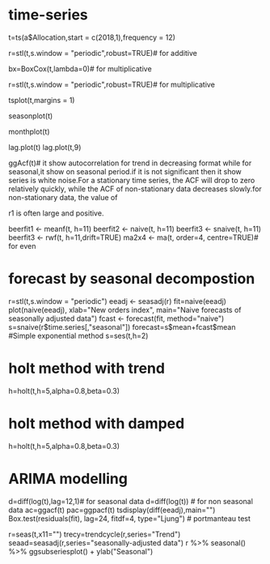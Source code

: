 # time-series

t=ts(a$Allocation,start = c(2018,1),frequency = 12)

r=stl(t,s.window = "periodic",robust=TRUE)# for additive

bx=BoxCox(t,lambda=0)# for multiplicative

r=stl(t,s.window = "periodic",robust=TRUE)# for multiplicative

tsplot(t,margins = 1)

seasonplot(t)

monthplot(t)

lag.plot(t)
lag.plot(t,9)

ggAcf(t)# it show autocorrelation for trend in decreasing format while for seasonal,it show on seasonal period.if it is not significant then it show series is white noise.For a stationary time series, the ACF will drop to zero relatively quickly, while the ACF of non-stationary data decreases slowly.for non-stationary data, the value of  

r1 is often large and positive. 

beerfit1 <- meanf(t, h=11)
beerfit2 <- naive(t, h=11)
beerfit3 <- snaive(t, h=11)
beerfit3 <- rwf(t, h=11,drift=TRUE)
ma2x4 <- ma(t, order=4, centre=TRUE)# for even


# forecast by seasonal decompostion
r=stl(t,s.window = "periodic")
eeadj <- seasadj(r)
fit=naive(eeadj)
plot(naive(eeadj), xlab="New orders index",
  main="Naive forecasts of seasonally adjusted data")
fcast <- forecast(fit, method="naive")
s=snaive(r$time.series[,"seasonal"])
forecast=s$mean+fcast$mean
#Simple exponential method
s=ses(t,h=2)

# holt method with trend
h=holt(t,h=5,alpha=0.8,beta=0.3)

# holt method with damped
h=holt(t,h=5,alpha=0.8,beta=0.3)

# ARIMA modelling
d=diff(log(t),lag=12,1)# for seasonal data
d=diff(log(t)) # for non seasonal data
ac=ggacf(t)
pac=ggpacf(t)
tsdisplay(diff(eeadj),main="")
Box.test(residuals(fit), lag=24, fitdf=4, type="Ljung") # portmanteau test


r=seas(t,x11="")
trecy=trendcycle(r,series="Trend")
seaad=seasadj(r,series="seasonally-adjusted data")
r %>% seasonal() %>% ggsubseriesplot() + ylab("Seasonal")
